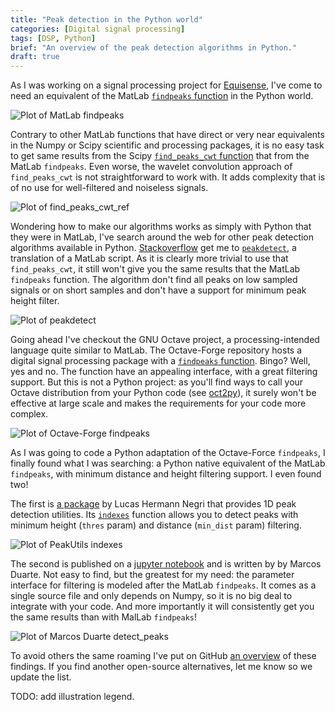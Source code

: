 ```yaml
---
title: "Peak detection in the Python world"
categories: [Digital signal processing]
tags: [DSP, Python]
brief: "An overview of the peak detection algorithms in Python."
draft: true
---
```


As I was working on a signal processing project for [Equisense][], I've come to need an equivalent
of the MatLab [`findpeaks` function][findpeaks_ref] in the Python world.

![Plot of MatLab findpeaks](https://raw.githubusercontent.com/MonsieurV/py-findpeaks/master/images/matlab_findpeaks.png)

Contrary to other MatLab functions that have direct or very near equivalents in the Numpy or Scipy scientific and processing packages, it is no easy task to get same results from the Scipy [`find_peaks_cwt` function][find_peaks_cwt_ref] that from the MatLab `findpeaks`. Even worse, the wavelet convolution approach of `find_peaks_cwt` is not straightforward to work with. It adds complexity that is of no use for well-filtered and noiseless signals.

![Plot of find_peaks_cwt_ref](https://raw.githubusercontent.com/MonsieurV/py-findpeaks/master/images/scipy_find_peaks_cwt.png)

Wondering how to make our algorithms works as simply with Python that they were in MatLab, I've search around the web for other peak detection algorithms available in Python. [Stackoverflow][so_1713335] get me to [`peakdetect`][peakdetect], a translation of a MatLab script. As it is clearly more trivial to use that `find_peaks_cwt`, it still won't give you the same results that the MatLab `findpeaks` function. The algorithm don't find all peaks on low sampled signals or on short samples and don't have a support for minimum peak height filter.

![Plot of peakdetect](https://raw.githubusercontent.com/MonsieurV/py-findpeaks/master/images/sixtenbe_peakdetect.png)

Going ahead I've checkout the GNU Octave project, a processing-intended language quite similar to MatLab. The Octave-Forge repository hosts a digital signal processing package with a [`findpeaks` function][findpeaks_of_ref]. Bingo? Well, yes and no. The function have an appealing interface, with a great filtering support. But this is not a Python project: as you'll find ways to call your Octave distribution from your Python code (see [oct2py][]), it surely won't be effective at large scale and makes the requirements for your code more complex.

![Plot of Octave-Forge findpeaks](https://raw.githubusercontent.com/MonsieurV/py-findpeaks/master/images/octave_findpeaks.png)

As I was going to code a Python adaptation of the Octave-Force `findpeaks`, I finally found what I was searching: a Python native equivalent of the MatLab `findpeaks`, with minimum distance and height filtering support. I even found two!

The first is [a package][PeakUtils] by Lucas Hermann Negri that provides 1D peak detection utilities. Its [`indexes`][indexes] function allows you to detect peaks with minimum height (`thres` param) and distance (`min_dist` param) filtering.

![Plot of PeakUtils indexes](https://raw.githubusercontent.com/MonsieurV/py-findpeaks/master/images/peakutils_indexes.png)

The second is published on a [jupyter notebook][] and is written by by Marcos Duarte. Not easy to find, but the greatest for my need: the parameter interface for filtering is modeled after the MatLab `findpeaks`. It comes as a single source file and only depends on Numpy, so it is no big deal to integrate with your code. And more importantly it will consistently get you the same results than with MalLab `findpeaks`!

![Plot of Marcos Duarte detect_peaks](https://raw.githubusercontent.com/MonsieurV/py-findpeaks/master/images/detect_peaks.png)

To avoid others the same roaming I've put on GitHub [an overview][overview_github] of these findings. If you find another open-source alternatives, let me know so we update the list.

TODO: add illustration legend.

[Equisense]: http://www.equisense.com
[findpeaks_ref]: http://fr.mathworks.com/help/signal/ref/findpeaks.html
[find_peaks_cwt_ref]: http://docs.scipy.org/doc/scipy/reference/generated/scipy.signal.find_peaks_cwt.html
[so_1713335]: https://stackoverflow.com/questions/1713335/peak-finding-algorithm-for-python-scipy/
[peakdetect]: https://gist.github.com/sixtenbe/1178136
[findpeaks_of_ref]: http://octave.sourceforge.net/signal/function/findpeaks.html
[oct2py]: https://github.com/blink1073/oct2py
[overview_github]: https://github.com/MonsieurV/py-findpeaks
[PeakUtils]: https://bitbucket.org/lucashnegri/peakutils
[indexes]: http://pythonhosted.org/PeakUtils/reference.html#peakutils.peak.indexes
[jupyter notebook]: http://nbviewer.ipython.org/github/demotu/BMC/blob/master/notebooks/DetectPeaks.ipynb
